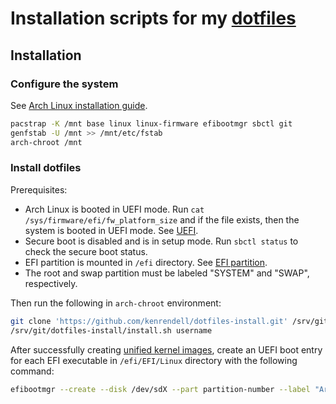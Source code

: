 # Installation scripts for my [dotfiles](https://github.com/kenrendell/dotfiles)

## Installation

### Configure the system

See [Arch Linux installation guide](https://wiki.archlinux.org/title/Installation_guide).

``` sh
pacstrap -K /mnt base linux linux-firmware efibootmgr sbctl git
genfstab -U /mnt >> /mnt/etc/fstab
arch-chroot /mnt
```

### Install dotfiles

Prerequisites:

* Arch Linux is booted in UEFI mode. Run `cat /sys/firmware/efi/fw_platform_size` and if the file exists, then the system is booted in UEFI mode. See [UEFI](https://wiki.archlinux.org/title/Unified_Extensible_Firmware_Interface#From_Linux).
* Secure boot is disabled and is in setup mode. Run `sbctl status` to check the secure boot status.
* EFI partition is mounted in `/efi` directory. See [EFI partition](https://wiki.archlinux.org/title/EFI_system_partition#Typical_mount_points).
* The root and swap partition must be labeled "SYSTEM" and "SWAP", respectively.

Then run the following in `arch-chroot` environment:

``` sh
git clone 'https://github.com/kenrendell/dotfiles-install.git' /srv/git/dotfiles-install
/srv/git/dotfiles-install/install.sh username
```

After successfully creating [unified kernel images](https://wiki.archlinux.org/title/Unified_kernel_image), create an UEFI boot entry for each EFI executable in `/efi/EFI/Linux` directory with the following command:

``` sh
efibootmgr --create --disk /dev/sdX --part partition-number --label "Arch Linux" --loader 'EFI\Linux\linux.efi' --unicode
```
